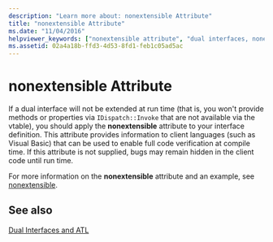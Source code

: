 ```yaml
---
description: "Learn more about: nonextensible Attribute"
title: "nonextensible Attribute"
ms.date: "11/04/2016"
helpviewer_keywords: ["nonextensible attribute", "dual interfaces, nonextensible attribute"]
ms.assetid: 02a4a18b-ffd3-4d53-8fd1-feb1c05ad5ac
---
```

# nonextensible Attribute

If a dual interface will not be extended at run time (that is, you won't provide methods or properties via `IDispatch::Invoke` that are not available via the vtable), you should apply the **nonextensible** attribute to your interface definition. This attribute provides information to client languages (such as Visual Basic) that can be used to enable full code verification at compile time. If this attribute is not supplied, bugs may remain hidden in the client code until run time.

For more information on the **nonextensible** attribute and an example, see [nonextensible](../windows/attributes/nonextensible.md).

## See also

[Dual Interfaces and ATL](../atl/dual-interfaces-and-atl.md)
